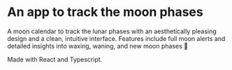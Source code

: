 # An app to track the moon phases
A moon calendar to track the lunar phases with an aesthetically pleasing design and a clean, intuitive interface. Features include full moon alerts and detailed insights into waxing, waning, and new moon phases 🌙

Made with React and Typescript.
